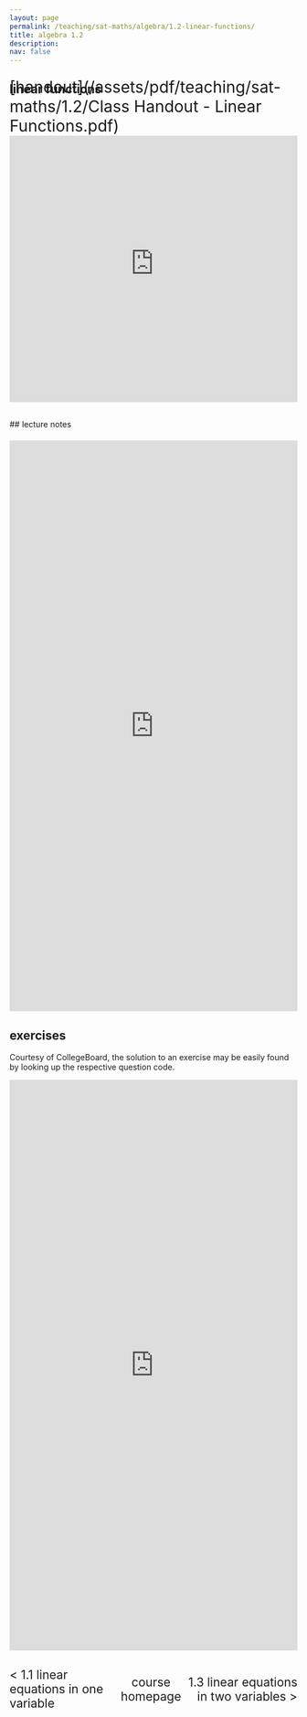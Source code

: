 ```yaml
---
layout: page
permalink: /teaching/sat-maths/algebra/1.2-linear-functions/
title: algebra 1.2
description: 
nav: false
---
```


## linear functions

<div style="margin-top: -50px;"></div>
<span style="float:right; font-size: 2em;">  [handout](/assets/pdf/teaching/sat-maths/1.2/Class Handout - Linear Functions.pdf)</span>
<br> 
<div style="margin-top: 30px;"></div>
<iframe 
    class="rounded z-depth-1" 
    zoomable="true" 
    style="width: 100%; height: 350pt;" 
    src="https://www.youtube-nocookie.com/embed/83gh28UP3E0?si=tsV57pi5V9HjsPlb" 
    title="YouTube video player" 
    frameborder="0" 
    allow="accelerometer; autoplay; clipboard-write; encrypted-media; gyroscope; picture-in-picture; web-share" 
    referrerpolicy="strict-origin-when-cross-origin" 
    allowfullscreen>
</iframe>

<div style="margin-top: 30px;"></div>
## lecture notes
<div style="margin-top: 20px;"></div>

<iframe scrolling="auto" 
    src="https://drive.google.com/viewerng/viewer?embedded=true&url=elshenawyom.github.io/assets/pdf/teaching/sat-maths/1.2/Notes - Linear Functions.pdf" 
    style="width: 100%; height: 1000px;" 
    frameborder="0">
</iframe>

<div style="margin-top: 30px;"></div>

## exercises 

Courtesy of CollegeBoard, the solution to an exercise may be easily found by looking up the respective question code.

<iframe scrolling="auto" 
    src="https://drive.google.com/viewerng/viewer?embedded=true&url=elshenawyom.github.io/assets/pdf/teaching/sat-maths/1.2/Exercises - Linear Functions.pdf" 
    style="width: 100%; height: 1000px;" 
    frameborder="0">
</iframe>

<div style="margin-top: 30px;"></div>
<div style="display: flex; justify-content: space-between; align-items: center;">
  <a href="/teaching/sat-maths/algebra/1.1-linear-equations-in-one-variable/" style="font-size: 1.5em; text-decoration: none;"> < 1.1 linear equations in one variable</a>
  <a href="/teaching/sat-maths/" style="font-size: 1.5em; text-decoration: none; text-align: center;"> course homepage </a>
  <a href="/teaching/sat-maths/algebra/1.3-linear-equations-in-two-variables/" style="font-size: 1.5em; text-decoration: none; text-align: right;"> 1.3 linear equations in two variables > </a>
</div>


<br>
<br>

